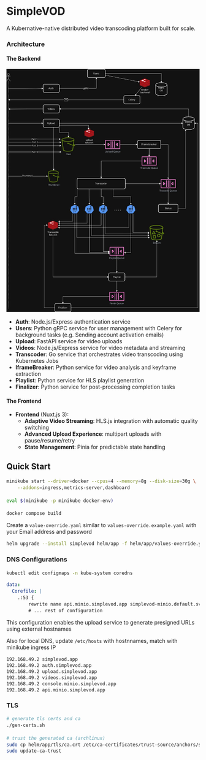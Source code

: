 # SimpleVOD

A Kubernative-native distributed video transcoding platform built for scale.

### Architecture

#### The Backend

![Backend Architecture](images/Architecture.jpg)

- **Auth**: Node.js/Express authentication service
- **Users**: Python gRPC service for user management with Celery for background tasks (e.g. Sending account activation emails)
- **Upload**: FastAPI service for video uploads
- **Videos**: Node.js/Express service for video metadata and streaming
- **Transcoder**: Go service that orchestrates video transcoding using Kubernetes Jobs
- **IframeBreaker**: Python service for video analysis and keyframe extraction
- **Playlist**: Python service for HLS playlist generation
- **Finalizer**: Python service for post-processing completion tasks

#### The Frontend

- **Frontend** (Nuxt.js 3):
  - **Adaptive Video Streaming**: HLS.js integration with automatic quality switching
  - **Advanced Upload Experience**: multipart uploads with pause/resume/retry
  - **State Management**: Pinia for predictable state handling

## Quick Start

```bash
minikube start --driver=docker --cpus=4 --memory=8g --disk-size=30g \
    --addons=ingress,metrics-server,dashboard

eval $(minikube -p minikube docker-env)

docker compose build
```

Create a `value-override.yaml` similar to `values-override.example.yaml` with your Email address and password

```bash
helm upgrade --install simplevod helm/app -f helm/app/values-override.yaml
```

### DNS Configurations

```bash
kubectl edit configmaps -n kube-system coredns
```

```yaml
data:
  Corefile: |
    .:53 {
        rewrite name api.minio.simplevod.app simplevod-minio.default.svc.cluster.local
        # ... rest of configuration
```

This configuration enables the upload service to generate presigned URLs using external hostnames

Also for local DNS, update `/etc/hosts` with hostnnames, match with minikube ingress IP

```plaintext
192.168.49.2 simplevod.app
192.168.49.2 auth.simplevod.app
192.168.49.2 upload.simplevod.app
192.168.49.2 videos.simplevod.app
192.168.49.2 console.minio.simplevod.app
192.168.49.2 api.minio.simplevod.app
```

### TLS

```bash
# generate tls certs and ca
./gen-certs.sh

# trust the generated ca (archlinux)
sudo cp helm/app/tls/ca.crt /etc/ca-certificates/trust-source/anchors/simplevod-ca.crt
sudo update-ca-trust
```
